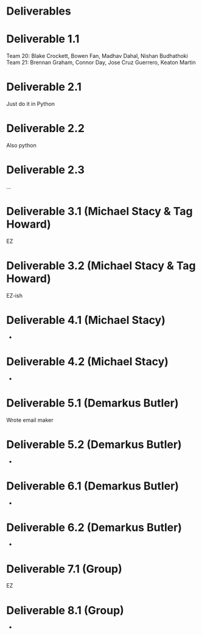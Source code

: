# Deliverables

# Deliverable 1.1

Team 20: Blake Crockett, Bowen Fan, Madhav Dahal, Nishan Budhathoki  
Team 21: Brennan Graham, Connor Day, Jose Cruz Guerrero, Keaton Martin

# Deliverable 2.1

Just do it in Python

# Deliverable 2.2

Also python

# Deliverable 2.3

...

# Deliverable 3.1 (Michael Stacy & Tag Howard)

EZ

# Deliverable 3.2 (Michael Stacy & Tag Howard)

EZ-ish

# Deliverable 4.1 (Michael Stacy)

-

# Deliverable 4.2 (Michael Stacy)

-

# Deliverable 5.1 (Demarkus Butler)

Wrote email maker

# Deliverable 5.2 (Demarkus Butler)

-

# Deliverable 6.1 (Demarkus Butler)

-

# Deliverable 6.2 (Demarkus Butler)

-

# Deliverable 7.1 (Group)

EZ

# Deliverable 8.1 (Group)

-
